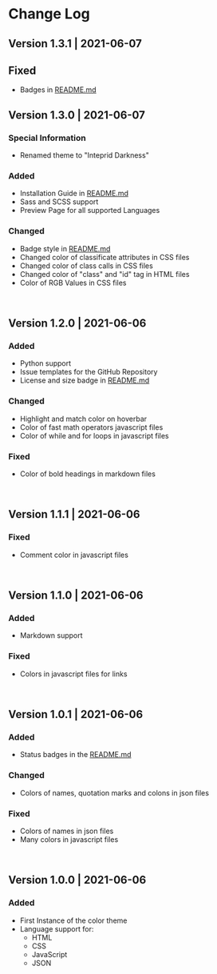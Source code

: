 # Change Log

[comment]: <> (All notable changes to the "KeineAhnung" extension will be documented in this file. Check Keep a Changelog{http://keepachangelog.com/} for recommendations on how to structure this file.)

## Version 1.3.1 | 2021-06-07

## Fixed

- Badges in [README.md](https://marketplace.visualstudio.com/items?itemName=KeineAhnung.keineahnung&ssr=false#overview)

## Version 1.3.0 | 2021-06-07

### Special Information

- Renamed theme to "Inteprid Darkness"

### Added

- Installation Guide in [README.md](https://marketplace.visualstudio.com/items?itemName=KeineAhnung.keineahnung&ssr=false#overview)
- Sass and SCSS support
- Preview Page for all supported Languages

### Changed

- Badge style in [README.md](https://marketplace.visualstudio.com/items?itemName=KeineAhnung.keineahnung&ssr=false#overview)
- Changed color of classificate attributes in CSS files
- Changed color of class calls in CSS files
- Changed color of "class" and "id" tag in HTML files
- Color of RGB Values in CSS files

<br>

## Version 1.2.0 | 2021-06-06

### Added

- Python support
- Issue templates for the GitHub Repository
- License and size badge in [README.md](https://marketplace.visualstudio.com/items?itemName=KeineAhnung.keineahnung&ssr=false#overview)

### Changed

- Highlight and match color on hoverbar
- Color of fast math operators javascript files
- Color of while and for loops in javascript files

### Fixed

- Color of bold headings in markdown files

<br>

## Version 1.1.1 | 2021-06-06

### Fixed

- Comment color in javascript files

<br>

## Version 1.1.0 | 2021-06-06

### Added

- Markdown support

### Fixed

- Colors in javascript files for links

<br>

## Version 1.0.1 | 2021-06-06

### Added

- Status badges in the [README.md](https://marketplace.visualstudio.com/items?itemName=KeineAhnung.keineahnung&ssr=false#overview)

### Changed

- Colors of names, quotation marks and colons in json files

### Fixed

- Colors of names in json files 
- Many colors in javascript files

<br>

## Version 1.0.0 | 2021-06-06

### Added

- First Instance of the color theme
- Language support for:
  - HTML
  - CSS
  - JavaScript
  - JSON
